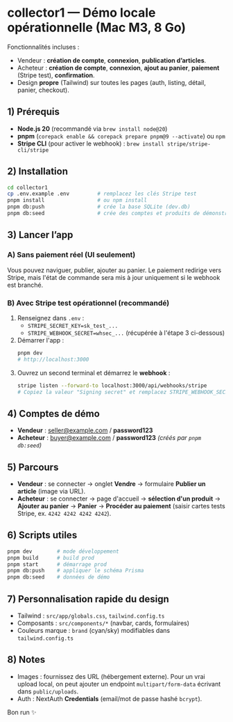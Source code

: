# collector1 — Démo locale **opérationnelle** (Mac M3, 8 Go)

Fonctionnalités incluses :
- Vendeur : **création de compte**, **connexion**, **publication d’articles**.
- Acheteur : **création de compte**, **connexion**, **ajout au panier**, **paiement** (Stripe test), **confirmation**.
- Design **propre** (Tailwind) sur toutes les pages (auth, listing, détail, panier, checkout).

## 1) Prérequis
- **Node.js 20** (recommandé via `brew install node@20`)
- **pnpm** (`corepack enable && corepack prepare pnpm@9 --activate`) ou `npm`
- **Stripe CLI** (pour activer le webhook) : `brew install stripe/stripe-cli/stripe`

## 2) Installation
```bash
cd collector1
cp .env.example .env         # remplacez les clés Stripe test
pnpm install                 # ou npm install
pnpm db:push                 # crée la base SQLite (dev.db)
pnpm db:seed                 # crée des comptes et produits de démonstration
```

## 3) Lancer l’app
### A) Sans paiement réel (UI seulement)
Vous pouvez naviguer, publier, ajouter au panier. Le paiement redirige vers Stripe, mais l'état de commande sera mis à jour uniquement si le webhook est branché.

### B) Avec Stripe test **opérationnel** (recommandé)
1. Renseignez dans `.env` :
   - `STRIPE_SECRET_KEY=sk_test_...`
   - `STRIPE_WEBHOOK_SECRET=whsec_...` (récupérée à l'étape 3 ci-dessous)
2. Démarrer l'app :
   ```bash
   pnpm dev
   # http://localhost:3000
   ```
3. Ouvrez un second terminal et démarrez le **webhook** :
   ```bash
   stripe listen --forward-to localhost:3000/api/webhooks/stripe
   # Copiez la valeur "Signing secret" et remplacez STRIPE_WEBHOOK_SECRET dans .env
   ```

## 4) Comptes de démo
- **Vendeur** : seller@example.com / **password123**
- **Acheteur** : buyer@example.com / **password123**
*(créés par `pnpm db:seed`)*

## 5) Parcours
- **Vendeur** : se connecter → onglet **Vendre** → formulaire **Publier un article** (image via URL).
- **Acheteur** : se connecter → page d'accueil → **sélection d'un produit** → **Ajouter au panier** → **Panier** → **Procéder au paiement** (saisir cartes tests Stripe, ex. `4242 4242 4242 4242`).

## 6) Scripts utiles
```bash
pnpm dev        # mode développement
pnpm build      # build prod
pnpm start      # démarrage prod
pnpm db:push    # appliquer le schéma Prisma
pnpm db:seed    # données de démo
```

## 7) Personnalisation rapide du design
- Tailwind : `src/app/globals.css`, `tailwind.config.ts`
- Composants : `src/components/*` (navbar, cards, formulaires)
- Couleurs marque : `brand` (cyan/sky) modifiables dans `tailwind.config.ts`

## 8) Notes
- Images : fournissez des URL (hébergement externe). Pour un vrai upload local, on peut ajouter un endpoint `multipart/form-data` écrivant dans `public/uploads`.
- Auth : NextAuth **Credentials** (email/mot de passe hashé `bcrypt`).

Bon run ✨
